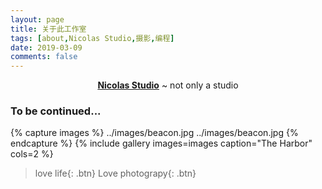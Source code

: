 ```yaml
---
layout: page
title: 关于此工作室
tags: [about,Nicolas Studio,摄影,编程]
date: 2019-03-09
comments: false
---
```

    
<center><a href="https://nicolas.studio"><b>Nicolas Studio</b></a> ~ not only a studio</center>

### To be continued...

{% capture images %}
    ../images/beacon.jpg
    ../images/beacon.jpg
{% endcapture %}
{% include gallery images=images caption="The Harbor" cols=2 %}

>love life{: .btn}
>Love photograpy{: .btn}
